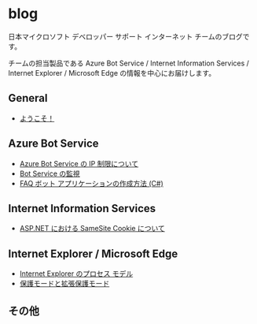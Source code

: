 # blog
日本マイクロソフト デベロッパー サポート インターネット チームのブログです。

チームの担当製品である Azure Bot Service / Internet Information Services / Internet Explorer / Microsoft Edge の情報を中心にお届けします。

## General
- [ようこそ！](./articles/general/welcome.md)

## Azure Bot Service
- [Azure Bot Service の IP 制限について](./articles/azure-bot-service/ip-limitation.md)
- [Bot Service の監視](./articles/azure-bot-service/bot-monitoring.md)
- [FAQ ボット アプリケーションの作成方法 (C#)](./articles/azure-bot-service/how-to-create-faq-bot.md
)

## Internet Information Services
- [ASP.NET における SameSite Cookie について](./articles/web-apps/aspdotnet-samesitecookie.md)

## Internet Explorer / Microsoft Edge
- [Internet Explorer のプロセス モデル](./articles/internet-explorer-microsoft-edge/process-model.md)
- [保護モードと拡張保護モード](./articles/internet-explorer-microsoft-edge/protected-mode.md)

## その他
<!--
- [その他]
-->
